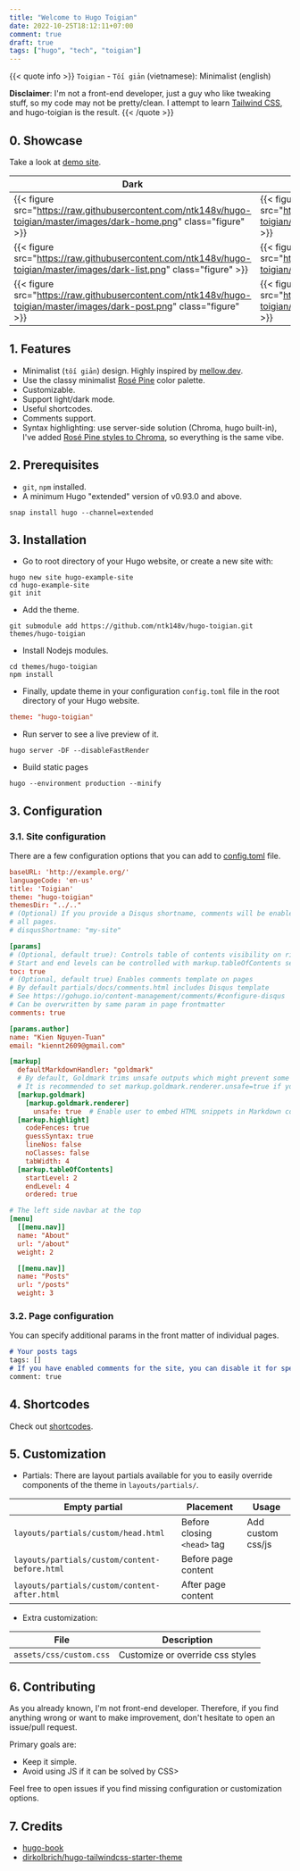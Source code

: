 ```yaml
---
title: "Welcome to Hugo Toigian"
date: 2022-10-25T18:12:11+07:00
comment: true
draft: true
tags: ["hugo", "tech", "toigian"]
---
```


{{< quote info >}}
`Toigian` - `Tối giản` (vietnamese): Minimalist (english)

**Disclaimer**: I'm not a front-end developer, just a guy who like tweaking stuff, so my code may not be pretty/clean. I attempt to learn [Tailwind CSS](https://tailwindcss.com/), and hugo-toigian is the result.
{{< /quote >}}

## 0. Showcase

Take a look at [demo site](https://ntk148v.github.io/hugo-toigian).

| Dark                                                                                                                        | Light                                                                                                                        |
| --------------------------------------------------------------------------------------------------------------------------- | ---------------------------------------------------------------------------------------------------------------------------- |
| {{< figure src="https://raw.githubusercontent.com/ntk148v/hugo-toigian/master/images/dark-home.png" class="figure" >}} | {{< figure src="https://raw.githubusercontent.com/ntk148v/hugo-toigian/master/images/light-home.png" class="figure" >}} |
| {{< figure src="https://raw.githubusercontent.com/ntk148v/hugo-toigian/master/images/dark-list.png" class="figure" >}} | {{< figure src="https://raw.githubusercontent.com/ntk148v/hugo-toigian/master/images/light-list.png" class="figure" >}} |
| {{< figure src="https://raw.githubusercontent.com/ntk148v/hugo-toigian/master/images/dark-post.png" class="figure" >}} | {{< figure src="https://raw.githubusercontent.com/ntk148v/hugo-toigian/master/images/light-post.png" class="figure" >}} |

## 1. Features

- Minimalist (`tối giản`) design. Highly inspired by [mellow.dev](https://mellow.dev/).
- Use the classy minimalist [Rosé Pine](https://github.com/rose-pine/palette) color palette.
- Customizable.
- Support light/dark mode.
- Useful shortcodes.
- Comments support.
- Syntax highlighting: use server-side solution (Chroma, hugo built-in), I've added [Rosé Pine styles to Chroma](https://github.com/alecthomas/chroma/pull/689), so everything is the same vibe.

## 2. Prerequisites

- `git`, `npm` installed.
- A minimum Hugo "extended" version of v0.93.0 and above.

```shell
snap install hugo --channel=extended
```

## 3. Installation

- Go to root directory of your Hugo website, or create a new site with:

```shell
hugo new site hugo-example-site
cd hugo-example-site
git init
```

- Add the theme.

```shell
git submodule add https://github.com/ntk148v/hugo-toigian.git themes/hugo-toigian
```

- Install Nodejs modules.

```shell
cd themes/hugo-toigian
npm install
```

- Finally, update theme in your configuration `config.toml` file in the root directory of your Hugo website.

```toml
theme: "hugo-toigian"
```

- Run server to see a live preview of it.

```shell
hugo server -DF --disableFastRender
```

- Build static pages

```shell
hugo --environment production --minify
```

## 3. Configuration

### 3.1. Site configuration

There are a few configuration options that you can add to [config.toml](./exampleSite/config.toml) file.

```toml
baseURL: 'http://example.org/'
languageCode: 'en-us'
title: 'Toigian'
theme: "hugo-toigian"
themesDir: "../.."
# (Optional) If you provide a Disqus shortname, comments will be enabled on
# all pages.
# disqusShortname: "my-site"

[params]
# (Optional, default true): Controls table of contents visibility on right side of pages.
# Start and end levels can be controlled with markup.tableOfContents setting.
toc: true
# (Optional, default true) Enables comments template on pages
# By default partials/docs/comments.html includes Disqus template
# See https://gohugo.io/content-management/comments/#configure-disqus
# Can be overwritten by same param in page frontmatter
comments: true

[params.author]
name: "Kien Nguyen-Tuan"
email: "kiennt2609@gmail.com"

[markup]
  defaultMarkdownHandler: "goldmark"
  # By default, Goldmark trims unsafe outputs which might prevent some shortcodes from rendering.
  # It is recommended to set markup.goldmark.renderer.unsafe=true if you encounter problems.
  [markup.goldmark]
    [markup.goldmark.renderer]
      unsafe: true  # Enable user to embed HTML snippets in Markdown content.
  [markup.highlight]
    codeFences: true
    guessSyntax: true
    lineNos: false
    noClasses: false
    tabWidth: 4
  [markup.tableOfContents]
    startLevel: 2
    endLevel: 4
    ordered: true

# The left side navbar at the top
[menu]
  [[menu.nav]]
  name: "About"
  url: "/about"
  weight: 2

  [[menu.nav]]
  name: "Posts"
  url: "/posts"
  weight: 3
```

### 3.2. Page configuration

You can specify additional params in the front matter of individual pages.

```md
# Your posts tags
tags: []
# If you have enabled comments for the site, you can disable it for specific pages
comment: true
```

## 4. Shortcodes

Check out [shortcodes](https://ntk148v.github.io/hugo-toigian/posts/shortcodes).

## 5. Customization

- Partials: There are layout partials available for you to easily override components of the theme in `layouts/partials/`.

| Empty partial                                 | Placement                   | Usage             |
| --------------------------------------------- | --------------------------- | ----------------- |
| `layouts/partials/custom/head.html`           | Before closing `<head>` tag | Add custom css/js |
| `layouts/partials/custom/content-before.html` | Before page content         |                   |
| `layouts/partials/custom/content-after.html`  | After page content          |                   |

- Extra customization:

| File                    | Description                      |
| ----------------------- | -------------------------------- |
| `assets/css/custom.css` | Customize or override css styles |

## 6. Contributing

As you already known, I'm not front-end developer. Therefore, if you find anything wrong or want to make improvement, don't hesitate to open an issue/pull request.

Primary goals are:

- Keep it simple.
- Avoid using JS if it can be solved by CSS>

Feel free to open issues if you find missing configuration or customization options.

## 7. Credits

- [hugo-book](https://github.com/alex-shpak/hugo-book)
- [dirkolbrich/hugo-tailwindcss-starter-theme](https://github.com/dirkolbrich/hugo-tailwindcss-starter-theme)

